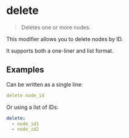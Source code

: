 # delete

> Deletes one or more nodes.

This modifier allows you to delete nodes by ID.

It supports both a one-liner and list format.


## Examples

Can be written as a single line:
```yml
delete node_id
```

Or using a list of IDs:

```yml
delete:
  - node_id1
  - node_id2
```
